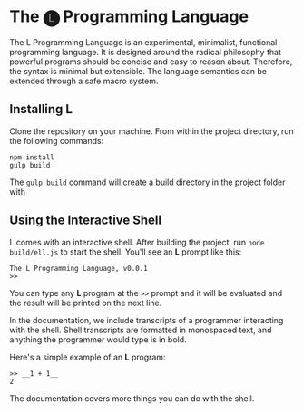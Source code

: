 # The 🅛 Programming Language

The L Programming Language is an experimental, minimalist, functional programming language.
It is designed around the radical philosophy that powerful programs should be concise
and easy to reason about.
Therefore, the syntax is minimal but extensible.
The language semantics can be extended through a safe macro system.

## Installing L

Clone the repository on your machine.
From within the project directory, run the following commands:

```
npm install
gulp build
```

The `gulp build` command will create a build directory in the project folder
with 

## Using the Interactive Shell

L comes with an interactive shell.
After building the project, run `node build/ell.js` to start the shell.
You'll see an __L__ prompt like this:

```
The L Programming Language, v0.0.1
>>
```

You can type any __L__ program at the `>>` prompt and
it will be evaluated and the result will be printed on the next line.

In the documentation, we include transcripts of a programmer interacting with the shell.
Shell transcripts are formatted in monospaced text,
and anything the programmer would type is in bold.

Here's a simple example of an __L__ program:

    >> __1 + 1__
    2

The documentation covers more things you can do with the shell.

